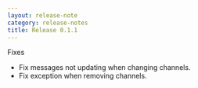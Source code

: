 ```yaml
---
layout: release-note
category: release-notes
title: Release 0.1.1
---
```


Fixes

- Fix messages not updating when changing channels.
- Fix exception when removing channels.